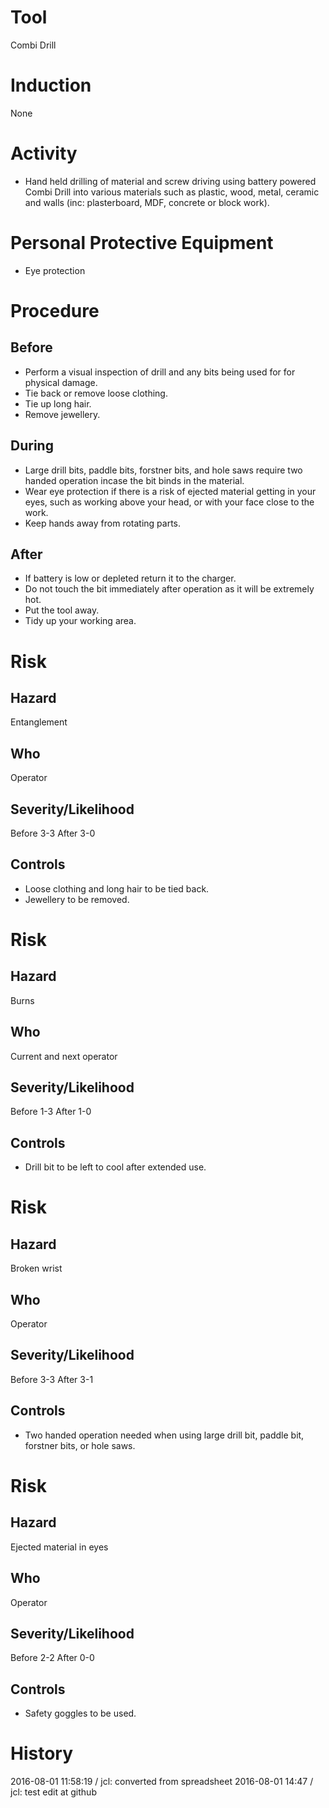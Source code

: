 # Tool
Combi Drill
# Induction
None
# Activity

* Hand held drilling of material and screw driving using battery powered Combi Drill into various materials such as plastic, wood, metal, ceramic and walls (inc: plasterboard, MDF, concrete or block work).

# Personal Protective Equipment

* Eye protection

# Procedure
## Before

* Perform a visual inspection of drill and any bits being used for for physical damage.
* Tie back or remove loose clothing.
* Tie up long hair.
* Remove jewellery.

## During

* Large drill bits, paddle bits, forstner bits, and hole saws require two handed operation incase the bit binds in the material.
* Wear eye protection if there is a risk of ejected material getting in your eyes, such as working above your head, or with your face close to the work.
* Keep hands away from rotating parts.

## After

* If battery is low or depleted return it to the charger.
* Do not touch the bit immediately after operation as it will be extremely hot.
* Put the tool away.
* Tidy up your working area.

# Risk
## Hazard
Entanglement
## Who
Operator
## Severity/Likelihood
Before 3-3 After 3-0
## Controls

* Loose clothing and long hair to be tied back.
* Jewellery to be removed.

# Risk
## Hazard
Burns
## Who
Current and next operator
## Severity/Likelihood
Before 1-3 After 1-0
## Controls

* Drill bit to be left to cool after extended use.

# Risk
## Hazard
Broken wrist
## Who
Operator
## Severity/Likelihood
Before 3-3 After 3-1
## Controls

* Two handed operation needed when using large drill bit, paddle bit, forstner bits, or hole saws.

# Risk
## Hazard
Ejected material in eyes
## Who
Operator
## Severity/Likelihood
Before 2-2 After 0-0
## Controls

* Safety goggles to be used.

# History
2016-08-01 11:58:19 / jcl: converted from spreadsheet
2016-08-01 14:47 / jcl: test edit at github

